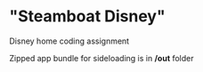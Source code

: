 # "Steamboat Disney"
Disney home coding assignment

Zipped app bundle for sideloading is in **/out** folder
